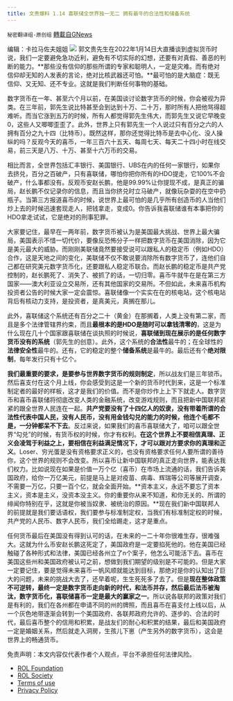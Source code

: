 ```yaml
---
title: 文贵爆料 1.14 喜联储全世界独一无二 拥有最牛的合法性和储备系统
---
```

`秘密翻译组-原创组` [轉載自GNews](https://gnews.org/zh-hans/1862727/)

编辑：卡拉马佐夫姐姐
![](https://assets.gnews.org/wp-content/uploads/2022/01/WhatsApp-Image-2022-01-14-at-8.16.44-AM.jpeg)
郭文贵先生在2022年1月14日大直播谈到虚拟货币时说，我们一定要避免急功近利，避免有不切实际的幻想，还要有对真假、善恶的判断的能力。**那些没有信仰的那些所谓的专家和聪明人，一定是灾难。而有绝对信仰却无知的人发表的言论，绝对比核武器还可怕。**最可怕的是大脑症：既无信仰、又无知、还不专业。这就是我们判断任何事物的基础。

数字货币在一年、甚至六个月以前，在美国谈讨论数字货币的时候，你会被视为异类。在三年前，郭先生说比特甚至会到达到十万、二十万，那时所有人把他骂得超难听。而当它涨到五万的时候，所有人都觉得郭先生伟大，而郭先生又说它早晚变0，这些人又唧唧歪歪了。此外，世界上只有郭先生一个人说过只有百分之六的人拥有百分之九十四（比特币）。既然这样，那你还觉得比特币是去中心化、没人操纵的吗？反观今天的喜币，一年三百六十五天、每周七天、每天二十四小时在线交易，前三天是八万、十万、甚至十六万币的交易。

相比而言，全世界包括汇丰银行、美国银行、UBS在内的任何一家银行，如果你去挤兑，百分之百破产，只有喜联储，哪怕你把你所有的HDO提走，它100%不会破产，什么事都没有。反观币安赵长鹏，他是99.99%让你提现不成，是真正的骗局，赵长鹏不仅记录你的信息，而且当你挤兑时立马破产，就像玩杂耍的在空中扔瓶子。当第三方报道喜币的时候，说世界上最可怕的是几乎所有创造币的人当他们炒上去的时候迅速套现走人，把钱拿走，变成0。你告诉我喜联储谁有本事把你的HDO拿走试试，它是绝对的刑事犯罪。

大家要记住，最早在一两年前，数字货币被认为是美国最大挑战、世界上最大骗局，美国表示不惜一切代价，要像反恐怖分子一样把数字货币在美国消除，因为它是美元最大的威胁。而刚刚美联储竟然要接受说可以跟私人的稳定币（例如HDO）合作，这是天地之间的变化，美联储不仅不敢说要消除所有数字货币了，连他们自己都在研究美元数字货币化，还要跟私人稳定币联合。而赵长鹏的稳定币是共产党控制的，赵长鹏死了、消失了、被抓了的话，一切归零。喜币牛就牛在是在第三方国家——澳大利亚设立交易所，还有其他国家的交易所。不但如此，未来喜币机构投资者公告的时候大家一定会震惊。喜联储像一个实实在在的核电站，这个核电站背后有核动力支持，是投资者，是真美元，真搁在那儿。

此外，喜联储这个系统还有百分之二十（黄金）在那搁着，人类上没有第二家，而且是多个法律管辖界约束，而且**最根本的是HDO是随时可以拿钱清零的**，这是为什么现在几十个国家跟喜联储在谈执照的时候说，**喜联储到现在展示的是任何数字货币没有的系统**（郭先生的创意）。此外，这个系统的**合法性**最牛的；在全球性的**法律安全性**最牛的。还有，它的稳定的整个**储备系统**是最牛的。最后还有个**绝对限制**，每年发行只有十亿个。

**我们最重要的要求，是要参与世界数字货币的规则制定**，所以战友们是三年锁币。然后喜支付在这个月上线，你会感受到这是一个新的货币时代到来，这是一个标准制定者的最好的样板，这才是我们的价值。而不是你炒作上上下下就走人。数字货币和喜币喜联储将彻底改变人类的金融系统，改变游戏规则，而且把新中国联邦紧紧的跟全世界人民连在一起。**共产党要没有了十四亿人的奴隶，没有带着所谓的合法性代表中国人民，没有人民币，没有用金钱勾兑的能力的时候，他连个毛都不是，一分钟都呆不下去**。反过来说，如果我们的喜币喜联储大了，咱可以跟全世界“勾兑”的时候，有货币权的时候，你才有权利。**在这个世界上不要相信真理、正义会凌驾于利益之上，要相信在利益满足情况下，才可以跟对方要求你的真理和正义**。Loser、穷光蛋是没有资格要求正义的，也没有资格要求任何人要所谓的善待你，这个世界的规则不会改变。所以喜币让新中国联邦的真正走向世界，能表达我们权力。比如说现在如果是价值一万个亿（喜币）在市场上流通的话，我们告诉美国政府，给你一万亿美元，前提是马上是对疫苗、病毒、辉瑞等公司等展开调查，不需要一万亿，只要一百个亿，就会全面开始。**资本主义，永远不要忘了资本主义，资本是主义，没资本没主义。你的重要你从来不知道，和你无关的、所谓的绯闻你特别在乎，这就是你被当奴隶、被统治的原因。**现在我们新中国联邦人的前提就是我们要话语权，我们要参与标准制定权，当我们有标准制定权的时候，共产党的人民币、数字人民币，我们全给踢走，这才是重点。

任何货币最后在美国没有得到认可的话，在未来的一二十年你很难生存，很难强大。这就为什么币安赵长鹏这死定了，美国政府是一定要掐死他的。他在美国已经触碰了各种形式和法律，美国已经各州立了n个案子，他怎么可能活下去。喜币在美国这些州和美国政府被认可之前，想做到我们期望的级别是不可能的。但是大家一定要记住，要是觉得未来喜币一帆风顺就能达到目标，那绝对是你的认知出了巨大的问题，未来的挑战大去了，还早着呢，生生死死多了去了。但是**现在整体政策不可逆转，最终一定是数字货币走向新的时代，和法币并存，然后最后法币被淘汰，数字货币化，喜联储喜币一定是最大的赢家之一**。所以说各联邦的政策对我们是有利的，我们在各州都在申请不同的州的牌照，而且喜币在喜支付上线以后，从一个灰色地带逐渐会转到一个美国政府、各联邦政府允许的、逐步的、合法的时代，最后喜币整个的信用和积累，是战友们的耐心和积累的结果，最后和美国政府一定是婚姻关系，然后就走入洞房，生孩儿下崽（产生另外的数字货币），这会是世界上的畅通货币。

 

免责声明：本文内容仅代表作者个人观点，平台不承担任何法律风险。

- [ROL Foundation](https://rolfoundation.org/)
- [ROL Society](https://rolsociety.org/)
- [Terms of use](https://gnews.org/terms-of-use-3/)
- [Privacy Policy](https://gnews.org/privacy-policy/)
